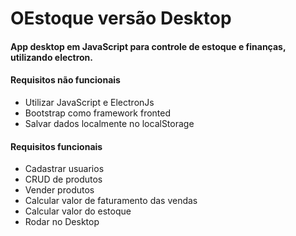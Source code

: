# OEstoque versão Desktop

#### App desktop em JavaScript para controle de estoque e finanças, utilizando electron.

#### Requisitos não funcionais

* Utilizar JavaScript e ElectronJs
* Bootstrap como framework fronted
* Salvar dados localmente no localStorage


#### Requisitos funcionais

* Cadastrar usuarios
* CRUD de produtos
* Vender produtos
* Calcular valor de faturamento das vendas
* Calcular valor do estoque
* Rodar no Desktop

